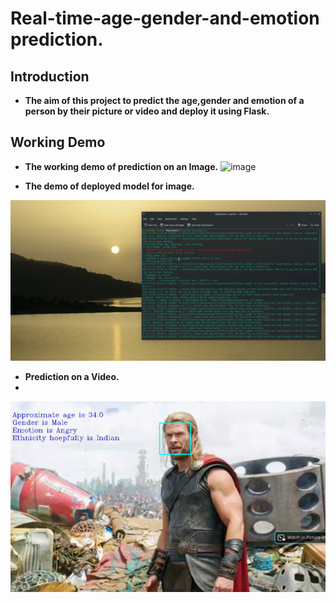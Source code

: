 # **Real-time-age-gender-and-emotion prediction.**

## **Introduction**
- **The aim of this project to predict the age,gender and emotion of a person by their picture or video and deploy it using Flask.**

## Working Demo
- **The working demo of prediction on an Image.**
![image](https://user-images.githubusercontent.com/54211313/125079482-4da73800-e0e1-11eb-867c-59e5a923fb5f.png)

- **The demo of deployed model for image.**

![DEmo_Flask](https://github.com/Anshal55/Real-time-age-gender-and-emotion/blob/main/Demo/img_pred_flask.gif)

- **Prediction on a Video.**
- 
![Video](https://github.com/Anshal55/Real-time-age-gender-and-emotion/blob/main/Demo/img_pred.gif)
